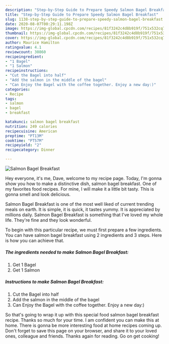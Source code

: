 ```yaml
---
description: "Step-by-Step Guide to Prepare Speedy Salmon Bagel Breakfast"
title: "Step-by-Step Guide to Prepare Speedy Salmon Bagel Breakfast"
slug: 1138-step-by-step-guide-to-prepare-speedy-salmon-bagel-breakfast
date: 2020-08-07T00:29:11.198Z
image: https://img-global.cpcdn.com/recipes/81f3242c4d8b919f/751x532cq70/salmon-bagel-breakfast-recipe-main-photo.jpg
thumbnail: https://img-global.cpcdn.com/recipes/81f3242c4d8b919f/751x532cq70/salmon-bagel-breakfast-recipe-main-photo.jpg
cover: https://img-global.cpcdn.com/recipes/81f3242c4d8b919f/751x532cq70/salmon-bagel-breakfast-recipe-main-photo.jpg
author: Maurice Hamilton
ratingvalue: 4.1
reviewcount: 30860
recipeingredient:
- "1 Bagel"
- "1 Salmon"
recipeinstructions:
- "Cut the Bagel into half"
- "Add the salmon in the middle of the bagel"
- "Can Enjoy the Bagel with the coffee together. Enjoy a new day:)"
categories:
- Recipe
tags:
- salmon
- bagel
- breakfast

katakunci: salmon bagel breakfast 
nutrition: 249 calories
recipecuisine: American
preptime: "PT13M"
cooktime: "PT57M"
recipeyield: "2"
recipecategory: Dinner

---
```



![Salmon Bagel Breakfast](https://img-global.cpcdn.com/recipes/81f3242c4d8b919f/751x532cq70/salmon-bagel-breakfast-recipe-main-photo.jpg)

Hey everyone, it's me, Dave, welcome to my recipe page. Today, I'm gonna show you how to make a distinctive dish, salmon bagel breakfast. One of my favorites food recipes. For mine, I will make it a little bit tasty. This is gonna smell and look delicious.

Salmon Bagel Breakfast is one of the most well liked of current trending meals on earth. It is simple, it is quick, it tastes yummy. It is appreciated by millions daily. Salmon Bagel Breakfast is something that I've loved my whole life. They're fine and they look wonderful.




To begin with this particular recipe, we must first prepare a few ingredients. You can have salmon bagel breakfast using 2 ingredients and 3 steps. Here is how you can achieve that.

<!--inarticleads1-->

##### The ingredients needed to make Salmon Bagel Breakfast:

1. Get 1 Bagel
1. Get 1 Salmon




<!--inarticleads2-->

##### Instructions to make Salmon Bagel Breakfast:

1. Cut the Bagel into half
1. Add the salmon in the middle of the bagel
1. Can Enjoy the Bagel with the coffee together. Enjoy a new day:)




So that's going to wrap it up with this special food salmon bagel breakfast recipe. Thanks so much for your time. I am confident you can make this at home. There is gonna be more interesting food at home recipes coming up. Don't forget to save this page on your browser, and share it to your loved ones, colleague and friends. Thanks again for reading. Go on get cooking!
